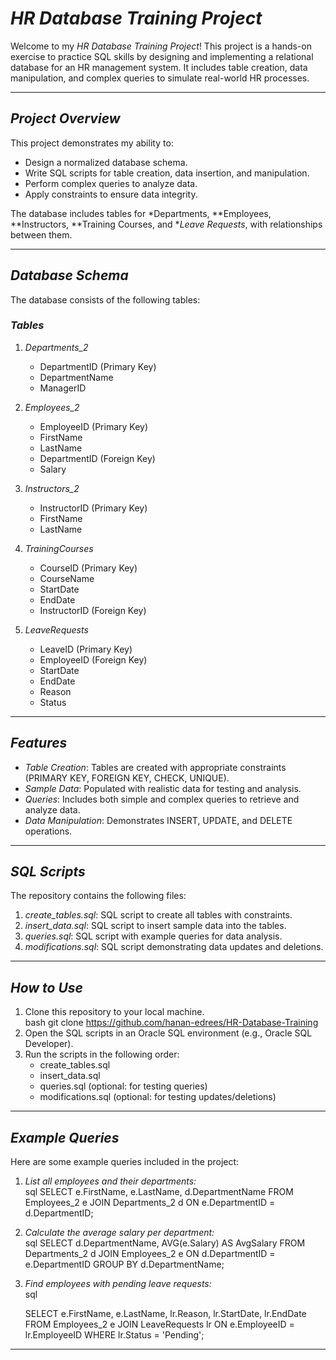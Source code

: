 # *HR Database Training Project*  

Welcome to my *HR Database Training Project*! This project is a hands-on exercise to practice SQL skills by designing and implementing a relational database for an HR management system. It includes table creation, data manipulation, and complex queries to simulate real-world HR processes.  

---

## *Project Overview*  
This project demonstrates my ability to:  
- Design a normalized database schema.  
- Write SQL scripts for table creation, data insertion, and manipulation.  
- Perform complex queries to analyze data.  
- Apply constraints to ensure data integrity.  

The database includes tables for *Departments, **Employees, **Instructors, **Training Courses, and **Leave Requests*, with relationships between them.  

---

## *Database Schema*  
The database consists of the following tables:  

### *Tables*  
1. *Departments_2*  
   - DepartmentID (Primary Key)  
   - DepartmentName  
   - ManagerID  

2. *Employees_2*  
   - EmployeeID (Primary Key)  
   - FirstName  
   - LastName  
   - DepartmentID (Foreign Key)  
   - Salary  

3. *Instructors_2*  
   - InstructorID (Primary Key)  
   - FirstName  
   - LastName  

4. *TrainingCourses*  
   - CourseID (Primary Key)  
   - CourseName  
   - StartDate  
   - EndDate  
   - InstructorID (Foreign Key)  

5. *LeaveRequests*  
   - LeaveID (Primary Key)  
   - EmployeeID (Foreign Key)  
   - StartDate  
   - EndDate  
   - Reason  
   - Status  

---

## *Features*  
- *Table Creation*: Tables are created with appropriate constraints (PRIMARY KEY, FOREIGN KEY, CHECK, UNIQUE).  
- *Sample Data*: Populated with realistic data for testing and analysis.  
- *Queries*: Includes both simple and complex queries to retrieve and analyze data.  
- *Data Manipulation*: Demonstrates INSERT, UPDATE, and DELETE operations.  

---

## *SQL Scripts*  
The repository contains the following files:  
1. *create_tables.sql*: SQL script to create all tables with constraints.  
2. *insert_data.sql*: SQL script to insert sample data into the tables.  
3. *queries.sql*: SQL script with example queries for data analysis.  
4. *modifications.sql*: SQL script demonstrating data updates and deletions.  

---

## *How to Use*  
1. Clone this repository to your local machine.  
   bash
   git clone https://github.com/hanan-edrees/HR-Database-Training   
2. Open the SQL scripts in an Oracle SQL environment (e.g., Oracle SQL Developer).  
3. Run the scripts in the following order:  
   - create_tables.sql  
   - insert_data.sql  
   - queries.sql (optional: for testing queries)  
   - modifications.sql (optional: for testing updates/deletions)  

---

## *Example Queries*  
Here are some example queries included in the project:  

1. *List all employees and their departments:*  
   sql
   SELECT e.FirstName, e.LastName, d.DepartmentName
   FROM Employees_2 e
   JOIN Departments_2 d ON e.DepartmentID = d.DepartmentID;
   

2. *Calculate the average salary per department:*  
   sql
   SELECT d.DepartmentName, AVG(e.Salary) AS AvgSalary
   FROM Departments_2 d
   JOIN Employees_2 e ON d.DepartmentID = e.DepartmentID
   GROUP BY d.DepartmentName;
   

3. *Find employees with pending leave requests:*  
   sql
   
   SELECT e.FirstName, e.LastName, lr.Reason, lr.StartDate, lr.EndDate
   FROM Employees_2 e
   JOIN LeaveRequests lr ON e.EmployeeID = lr.EmployeeID
   WHERE lr.Status = 'Pending';
   
---
